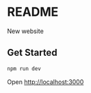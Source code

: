 # README

New website

## Get Started

```sh
npm run dev
```

Open [http://localhost:3000](http://localhost:3000)
